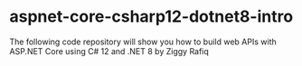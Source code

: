 # aspnet-core-csharp12-dotnet8-intro
 The following code repository will show you how to build web APIs with ASP.NET Core using C# 12 and .NET 8 by Ziggy Rafiq
